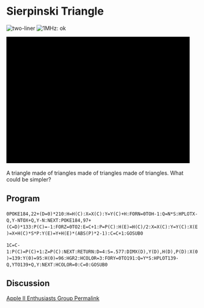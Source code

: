 # Sierpinski Triangle

![two-liner](https://img.shields.io/badge/two--liner-blue) ![1MHz: ok](https://img.shields.io/badge/1MHz-ok-green)

![image](media/sierpinski.gif "Sierpinski Triangle Screenshot")

A triangle made of triangles made of triangles made of triangles. What could be simpler?

## Program

`0POKE184,22+(D=0)*210:H=H(C):X=X(C):Y=Y(C)+H:FORN=0TOH-1:Q=N*S:HPLOTX-Q,Y-NTOX+Q,Y-N:NEXT:POKE184,97+(C=D)*133:P(C)=-1:FORZ=0TO2:E=C+1:P=P(C):H(E)=H(C)/2:X=X(C):Y=Y(C):X(E)=X+H(C)*S*P:Y(E)=Y+H(E)*(ABS(P)*2-1):C=C+1:GOSUB0`

`1C=C-1:P(C)=P(C)+1:Z=P(C):NEXT:RETURN:D=4:S=.577:DIMX(D),Y(D),H(D),P(D):X(0)=139:Y(0)=95:H(0)=96:HGR2:HCOLOR=3:FORY=0TO191:Q=Y*S:HPLOT139-Q,YTO139+Q,Y:NEXT:HCOLOR=0:C=0:GOSUB0`

## Discussion

[Apple II Enthusiasts Group Permalink](https://www.facebook.com/groups/5251478676/posts/10163535442133677/)
